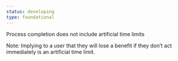 ```yaml
---
status: developing
type: foundational
---
```


Process completion does not include artificial time limits

Note: Implying to a user that they will lose a benefit if they don’t act immediately is an artificial time limit.